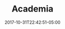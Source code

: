 ---
categories:
- ""
- ""
date: "2017-10-31T22:42:51-05:00"
description: "Click here for more information about my academic background"
draft: false
image: lbs.jpg
keywords: ""
slug: lbs
title: Academia
---